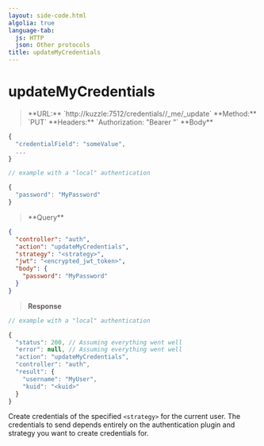 ```yaml
---
layout: side-code.html
algolia: true
language-tab:
  js: HTTP
  json: Other protocols
title: updateMyCredentials
---
```


# updateMyCredentials

<blockquote class="js">
<p>
**URL:** `http://kuzzle:7512/credentials/<strategy>/_me/_update`  
**Method:** `PUT`  
**Headers:** `Authorization: "Bearer <encrypted_jwt_token>"`  
**Body**
</p>
</blockquote>

```js
{
  "credentialField": "someValue",
  ...
}

// example with a "local" authentication

{
  "password": "MyPassword"
}
```


<blockquote class="json">
<p>
**Query**
</p>
</blockquote>

```json
{
  "controller": "auth",
  "action": "updateMyCredentials",
  "strategy": "<strategy>",
  "jwt": "<encrypted_jwt_token>",
  "body": {
    "password": "MyPassword"
  }
}
```

>**Response**

```javascript
// example with a "local" authentication

{
  "status": 200, // Assuming everything went well
  "error": null, // Assuming everything went well
  "action": "updateMyCredentials",
  "controller": "auth",
  "result": {
    "username": "MyUser",
    "kuid": "<kuid>"
  }
}
```

Create credentials of the specified `<strategy>` for the current user. The credentials to send depends entirely on the authentication plugin and strategy you want to create credentials for.
